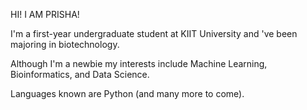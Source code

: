 HI! I AM PRISHA!

I'm a first-year undergraduate student at KIIT University and 've been majoring in biotechnology.

Although I'm a newbie my interests include Machine Learning, Bioinformatics, and Data Science.

Languages known are Python (and many more to come).
